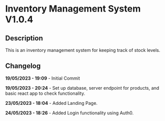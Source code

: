 # Inventory Management System V1.0.4

## Description

This is an inventory management system for keeping track of stock levels.

## Changelog

**19/05/2023 - 19:09** - Initial Commit

**19/05/2023 - 20:24** - Set up database, server endpoint for products, and basic react app to check functionality.

**23/05/2023 - 18:04** - Added Landing Page.

**24/05/2023 - 18:26** - Added Login functionality using Auth0.

